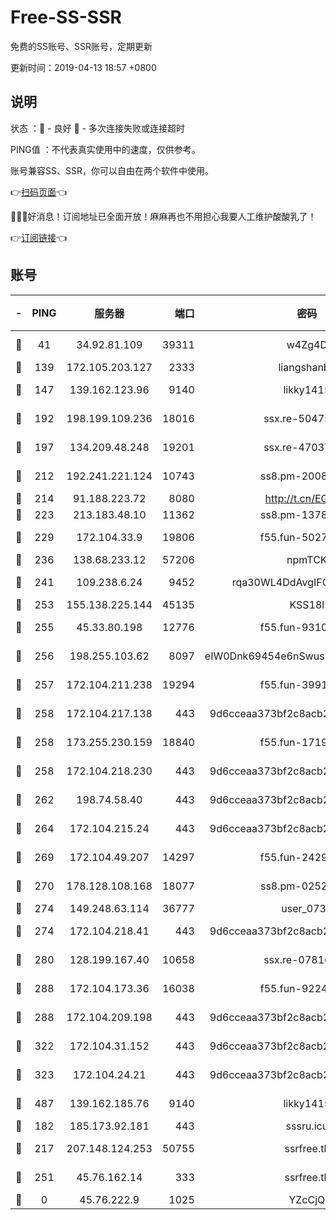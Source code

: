 # Free-SS-SSR

免费的SS账号、SSR账号，定期更新

更新时间：2019-04-13 18:57 +0800

## 说明

状态     ：🙂 - 良好 🙁 - 多次连接失败或连接超时

PING值   ：不代表真实使用中的速度，仅供参考。

账号兼容SS、SSR，你可以自由在两个软件中使用。

👉[扫码页面](https://liesauer.github.io/Free-SS-SSR/)👈

🎉🎉🎉好消息！订阅地址已全面开放！麻麻再也不用担心我要人工维护酸酸乳了！

👉[订阅链接](https://www.liesauer.net/yogurt/subscribe?ACCESS_TOKEN=DAYxR3mMaZAsaqUb)👈

## 账号

|-|PING|服务器|端口|密码|加密方式|区域|
|:----:|:----:|:-----:|-----:|:----:|:----:|:----:|
|🙂|41|34.92.81.109|39311|w4Zg4D|chacha20-ietf|US|
|🙂|139|172.105.203.127|2333|liangshanbo|chacha20|JP|
|🙂|147|139.162.123.96|9140|likky1415|aes-256-cfb|JP|
|🙂|192|198.199.109.236|18016|ssx.re-50475816|aes-256-cfb|US|
|🙂|197|134.209.48.248|19201|ssx.re-47037445|aes-256-cfb|US|
|🙂|212|192.241.221.124|10743|ss8.pm-20087644|aes-256-cfb|US|
|🙂|214|91.188.223.72|8080|http://t.cn/EGJIyrl|rc4-md5|RU|
|🙂|223|213.183.48.10|11362|ss8.pm-13781696|rc4-md5|RU|
|🙂|229|172.104.33.9|19806|f55.fun-50279923|aes-256-cfb|SG|
|🙂|236|138.68.233.12|57206|npmTCK|rc4-md5|US|
|🙂|241|109.238.6.24|9452|rqa30WL4DdAvgIFG6Fs3znzTa|aes-256-cfb|FR|
|🙂|253|155.138.225.144|45135|KSS18l|rc4-md5|US|
|🙂|255|45.33.80.198|12776|f55.fun-93107872|aes-256-cfb|US|
|🙂|256|198.255.103.62|8097|eIW0Dnk69454e6nSwuspv9DmS201tQ0D|aes-256-cfb|US|
|🙂|257|172.104.211.238|19294|f55.fun-39915155|aes-256-cfb|US|
|🙂|258|172.104.217.138|443|9d6cceaa373bf2c8acb22e60b6a58be6|aes-256-cfb|US|
|🙂|258|173.255.230.159|18840|f55.fun-17191367|aes-256-cfb|US|
|🙂|258|172.104.218.230|443|9d6cceaa373bf2c8acb22e60b6a58be6|aes-256-cfb|US|
|🙂|262|198.74.58.40|443|9d6cceaa373bf2c8acb22e60b6a58be6|aes-256-cfb|US|
|🙂|264|172.104.215.24|443|9d6cceaa373bf2c8acb22e60b6a58be6|aes-256-cfb|US|
|🙂|269|172.104.49.207|14297|f55.fun-24293624|aes-256-cfb|SG|
|🙂|270|178.128.108.168|18077|ss8.pm-02520646|aes-256-cfb|SG|
|🙂|274|149.248.63.114|36777|user_0731|chacha20|CA|
|🙂|274|172.104.218.41|443|9d6cceaa373bf2c8acb22e60b6a58be6|aes-256-cfb|US|
|🙂|280|128.199.167.40|10658|ssx.re-07816101|aes-256-cfb|SG|
|🙂|288|172.104.173.36|16038|f55.fun-92247819|aes-256-cfb|SG|
|🙂|288|172.104.209.198|443|9d6cceaa373bf2c8acb22e60b6a58be6|aes-256-cfb|US|
|🙂|322|172.104.31.152|443|9d6cceaa373bf2c8acb22e60b6a58be6|aes-256-cfb|US|
|🙂|323|172.104.24.21|443|9d6cceaa373bf2c8acb22e60b6a58be6|aes-256-cfb|US|
|🙂|487|139.162.185.76|9140|likky1415|aes-256-cfb|DE|
|🙂|182|185.173.92.181|443|sssru.icu|rc4-md5|RU|
|🙂|217|207.148.124.253|50755|ssrfree.tk|aes-256-cfb|SG|
|🙂|251|45.76.162.14|333|ssrfree.tk|aes-256-cfb|SG|
|🙁|0|45.76.222.9|1025|YZcCjQ|rc4-md5|JP|
